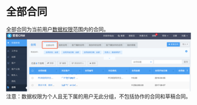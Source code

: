 # 全部合同

全部合同为当前用户[数据权限](/xi-tong-she-zhi/jiao-se-he-quan-xian.md)范围内的合同。![](/assets/全部合同02.png)注意：数据权限为个人且无下属的用户无此分组，不包括协作的合同和草稿合同。

